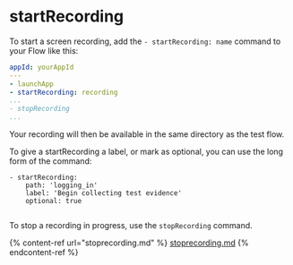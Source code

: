 # startRecording

To start a screen recording, add the `- startRecording: name` command to your Flow like this:

```yaml
appId: yourAppId
---
- launchApp
- startRecording: recording
...
- stopRecording
...
```

Your recording will then be available in the same directory as the test flow.



To give a startRecording a label, or mark as optional, you can use the long form of the command:

```
- startRecording:
    path: 'logging_in'
    label: 'Begin collecting test evidence'
    optional: true
    
```



To stop a recording in progress, use the `stopRecording` command.

{% content-ref url="stoprecording.md" %}
[stoprecording.md](stoprecording.md)
{% endcontent-ref %}

